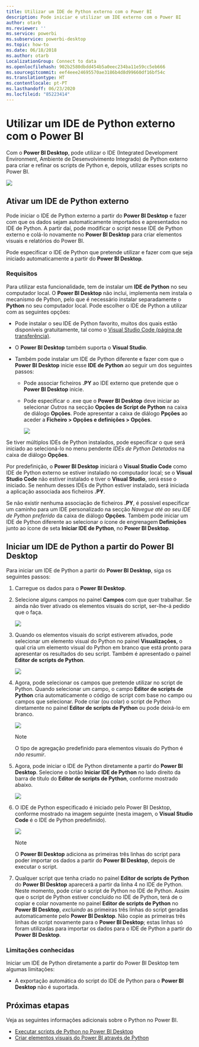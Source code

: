 ```yaml
---
title: Utilizar um IDE de Python externo com o Power BI
description: Pode iniciar e utilizar um IDE externo com o Power BI
author: otarb
ms.reviewer: ''
ms.service: powerbi
ms.subservice: powerbi-desktop
ms.topic: how-to
ms.date: 06/18/2018
ms.author: otarb
LocalizationGroup: Connect to data
ms.openlocfilehash: 902b2580dbdd454b5a0eec234ba11e59cc5eb666
ms.sourcegitcommit: eef4eee24695570ae3186b4d8d99660df16bf54c
ms.translationtype: HT
ms.contentlocale: pt-PT
ms.lasthandoff: 06/23/2020
ms.locfileid: "85223414"
---
```

# <a name="use-an-external-python-ide-with-power-bi"></a>Utilizar um IDE de Python externo com o Power BI
Com o **Power BI Desktop**, pode utilizar o IDE (Integrated Development Environment, Ambiente de Desenvolvimento Integrado) de Python externo para criar e refinar os scripts de Python e, depois, utilizar esses scripts no Power BI.

![](media/desktop-python-ide/python-ide-1.png)

## <a name="enable-an-external-python-ide"></a>Ativar um IDE de Python externo
Pode iniciar o IDE de Python externo a partir do **Power BI Desktop** e fazer com que os dados sejam automaticamente importados e apresentados no IDE de Python. A partir daí, pode modificar o script nesse IDE de Python externo e colá-lo novamente no **Power BI Desktop** para criar elementos visuais e relatórios do Power BI.

Pode especificar o IDE de Python que pretende utilizar e fazer com que seja iniciado automaticamente a partir do **Power BI Desktop**.

### <a name="requirements"></a>Requisitos
Para utilizar esta funcionalidade, tem de instalar um **IDE de Python** no seu computador local. O **Power BI Desktop** não inclui, implementa nem instala o mecanismo de Python, pelo que é necessário instalar separadamente o **Python** no seu computador local. Pode escolher o IDE de Python a utilizar com as seguintes opções:

* Pode instalar o seu IDE de Python favorito, muitos dos quais estão disponíveis gratuitamente, tal como o [Visual Studio Code (página de transferência)](https://code.visualstudio.com/download/).
* O **Power BI Desktop** também suporta o **Visual Studio**.
* Também pode instalar um IDE de Python diferente e fazer com que o **Power BI Desktop** inicie esse **IDE de Python** ao seguir um dos seguintes passos:
  
  * Pode associar ficheiros **.PY** ao IDE externo que pretende que o **Power BI Desktop** inicie.
  * Pode especificar o .exe que o **Power BI Desktop** deve iniciar ao selecionar *Outros* na secção **Opções de Script de Python** na caixa de diálogo **Opções**. Pode apresentar a caixa de diálogo **Ppções** ao aceder a **Ficheiro > Opções e definições > Opções**.
    
    ![](media/desktop-python-ide/python-ide-2.png)

Se tiver múltiplos IDEs de Python instalados, pode especificar o que será iniciado ao selecioná-lo no menu pendente *IDEs de Python Detetados* na caixa de diálogo **Opções**.

Por predefinição, o **Power BI Desktop** iniciará o **Visual Studio Code** como IDE de Python externo se estiver instalado no computador local; se o **Visual Studio Code** não estiver instalado e tiver o **Visual Studio**, será esse o iniciado. Se nenhum desses IDEs de Python estiver instalado, será iniciada a aplicação associada aos ficheiros **.PY**.

Se não existir nenhuma associação de ficheiros **.PY**, é possível especificar um caminho para um IDE personalizado na secção *Navegue até ao seu IDE de Python preferido* da caixa de diálogo **Opções**. Também pode iniciar um IDE de Python diferente ao selecionar o ícone de engrenagem **Definições** junto ao ícone de seta **Iniciar IDE de Python**, no **Power BI Desktop**.

## <a name="launch-a-python-ide-from-power-bi-desktop"></a>Iniciar um IDE de Python a partir do Power BI Desktop
Para iniciar um IDE de Python a partir do **Power BI Desktop**, siga os seguintes passos:

1. Carregue os dados para o **Power BI Desktop**.
2. Selecione alguns campos no painel **Campos** com que quer trabalhar. Se ainda não tiver ativado os elementos visuais do script, ser-lhe-á pedido que o faça.
   
   ![](media/desktop-python-ide/python-ide-3.png)
3. Quando os elementos visuais do script estiverem ativados, pode selecionar um elemento visual do Python no painel **Visualizações**, o qual cria um elemento visual do Python em branco que está pronto para apresentar os resultados do seu script. Também é apresentado o painel **Editor de scripts de Python**.
   
   ![](media/desktop-python-ide/python-ide-4.png)
4. Agora, pode selecionar os campos que pretende utilizar no script de Python. Quando selecionar um campo, o campo **Editor de scripts de Python** cria automaticamente o código de script com base no campo ou campos que selecionar. Pode criar (ou colar) o script de Python diretamente no painel **Editor de scripts de Python** ou pode deixá-lo em branco.
   
   ![](media/desktop-python-ide/python-ide-5.png)
   
   > [!NOTE]
   > O tipo de agregação predefinido para elementos visuais do Python é *não resumir*.
   > 
   > 
5. Agora, pode iniciar o IDE de Python diretamente a partir do **Power BI Desktop**. Selecione o botão **Iniciar IDE de Python** no lado direito da barra de título do **Editor de scripts de Python**, conforme mostrado abaixo.
   
   ![](media/desktop-python-ide/python-ide-6.png)
6. O IDE de Python especificado é iniciado pelo Power BI Desktop, conforme mostrado na imagem seguinte (nesta imagem, o **Visual Studio Code** é o IDE de Python predefinido).
   
   ![](media/desktop-python-ide/python-ide-7.png)
   
   > [!NOTE]
   > O **Power BI Desktop** adiciona as primeiras três linhas do script para poder importar os dados a partir do **Power BI Desktop**, depois de executar o script.
   > 
   > 
7. Qualquer script que tenha criado no painel **Editor de scripts de Python** do **Power BI Desktop** aparecerá a partir da linha 4 no IDE de Python. Neste momento, pode criar o script de Python no IDE de Python. Assim que o script de Python estiver concluído no IDE de Python, terá de o copiar e colar novamente no painel **Editor de scripts de Python** no **Power BI Desktop**, *excluindo* as primeiras três linhas do script geradas automaticamente pelo **Power BI Desktop**. Não copie as primeiras três linhas de script novamente para o **Power BI Desktop**; estas linhas só foram utilizadas para importar os dados para o IDE de Python a partir do **Power BI Desktop**.

### <a name="known-limitations"></a>Limitações conhecidas
Iniciar um IDE de Python diretamente a partir do Power BI Desktop tem algumas limitações:

* A exportação automática do script do IDE de Python para o **Power BI Desktop** não é suportada.

## <a name="next-steps"></a>Próximas etapas
Veja as seguintes informações adicionais sobre o Python no Power BI.

* [Executar scripts de Python no Power BI Desktop](desktop-python-scripts.md)
* [Criar elementos visuais do Power BI através de Python](desktop-python-visuals.md)

